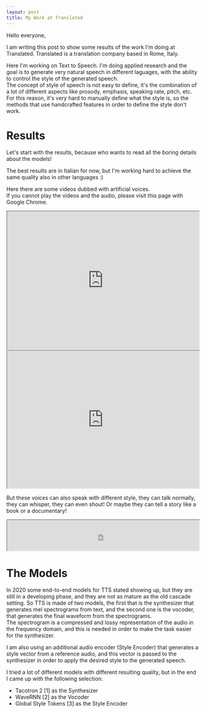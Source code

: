 ```yaml
---
layout: post
title: My Work at Translated
---
```


Hello everyone,

I am writing this post to show some results of the work I'm doing at Translated. Translated is a translation company based in Rome, Italy.<br>

Here I'm working on Text to Speech. I'm doing applied research and the goal is to generate very natural speech in different laguages, with the ability to control the style of the generated speech.<br>
The concept of style of speech is not easy to define, it's the combination of a lot of different aspects like prosody, emphasis, speaking rate, pitch, etc.<br>
For this reason, it's very hard to manually define what the style is, so the methods that use handcrafted features in order to define the style don't work.


# Results
Let's start with the results, because who wants to read all the boring details about the models!

The best results are in Italian for now, but I'm working hard to achieve the same quality also in other languages :)

Here there are some videos dubbed with artificial voices.<br>
If you cannot play the videos and the audio, please visit this page with Google Chrome.

<iframe style="text-align:center; width:100%;" src="https://drive.google.com/file/d/1ZfV51EMJFmJkP1brQeVpDZapqou6iRCz/preview" width="480" height="360"></iframe>

<iframe style="text-align:center; width:100%;" src="https://drive.google.com/file/d/1hwbfuc23T4OxlHZSu0LQBbb21AZX34Ar/preview" width="480" height="360"></iframe>

But these voices can also speak with different style, they can talk normally, they can whisper, they can even shout! Or maybe they can tell a story like a book or a documentary!

<iframe style="text-align:center; width:100%;" src="https://drive.google.com/file/d/1yX1pBunJRZ3xTDGlRmAtZuJDqzFSys1m/preview" height="80"></iframe>


# The Models
In 2020 some end-to-end models for TTS stated showing up, but they are still in a developing phase, and they are not as mature as the old cascade setting. So TTS is made of two models, the first that is the synthesizer that generates mel spectrograms from text, and the second one is the vocoder, that generates the final waveform from the spectrograms.<br>
The spectrogram is a compressed and lossy representation of the audio in the frequency domain, and this is needed in order to make the task easier for the synthesizer.

I am also using an additional audio encoder (Style Encoder) that generates a style vector from a reference audio, and this vector is passed to the synthesizer in order to apply the desired style to the generated speech.

I tried a lot of different models with different resulting quality, but in the end I came up with the following selection:
- Tacotron 2 [1] as the Synthesizer
- WaveRNN [2] as the Vocoder
- Global Style Tokens [3] as the Style Encoder
